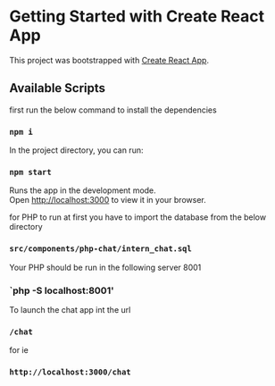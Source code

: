 # Getting Started with Create React App

This project was bootstrapped with [Create React App](https://github.com/facebook/create-react-app).

## Available Scripts

first run the below command to install the dependencies
### `npm i`

In the project directory, you can run:
### `npm start`

Runs the app in the development mode.\
Open [http://localhost:3000](http://localhost:3000) to view it in your browser.


for PHP to run at first you have to import the database from the below directory
### `src/components/php-chat/intern_chat.sql`


Your PHP should be run in the following server 8001
### `php -S localhost:8001'


To launch the chat app int the url
### `/chat` 

for ie 
### `http://localhost:3000/chat`
